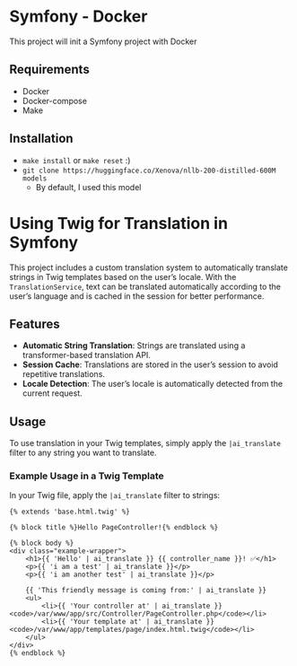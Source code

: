 # Symfony - Docker
This project will init a Symfony project with Docker

## Requirements
- Docker
- Docker-compose
- Make

## Installation
- ``make install`` or ``make reset`` :)
- ``git clone https://huggingface.co/Xenova/nllb-200-distilled-600M models``
  - By default, I used this model

# Using Twig for Translation in Symfony

This project includes a custom translation system to automatically translate strings in Twig templates based on the user’s locale. With the `TranslationService`, text can be translated automatically according to the user’s language and is cached in the session for better performance.

## Features

- **Automatic String Translation**: Strings are translated using a transformer-based translation API.
- **Session Cache**: Translations are stored in the user’s session to avoid repetitive translations.
- **Locale Detection**: The user’s locale is automatically detected from the current request.

## Usage

To use translation in your Twig templates, simply apply the `|ai_translate` filter to any string you want to translate.

### Example Usage in a Twig Template

In your Twig file, apply the `|ai_translate` filter to strings:

```twig
{% extends 'base.html.twig' %}

{% block title %}Hello PageController!{% endblock %}

{% block body %}
<div class="example-wrapper">
    <h1>{{ 'Hello' | ai_translate }} {{ controller_name }}! ✅</h1>
    <p>{{ 'i am a test' | ai_translate }}</p>
    <p>{{ 'i am another test' | ai_translate }}</p>

    {{ 'This friendly message is coming from:' | ai_translate }}
    <ul>
        <li>{{ 'Your controller at' | ai_translate }} <code>/var/www/app/src/Controller/PageController.php</code></li>
        <li>{{ 'Your template at' | ai_translate }} <code>/var/www/app/templates/page/index.html.twig</code></li>
    </ul>
</div>
{% endblock %}
